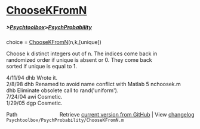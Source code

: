 # [ChooseKFromN](ChooseKFromN)
##### >[Psychtoolbox](Psychtoolbox)>[PsychProbability](PsychProbability)

 choice = [ChooseKFromN](ChooseKFromN)(n,k,[unique])  
  
 Choose k distinct integers out of n.   The indices come back in  
 randomized order if unique is absent or 0.  They come back  
 sorted if unique is equal to 1.  
  
 4/11/94    dhb     Wrote it.  
 2/8/98    dhb     Renamed to avoid name conflict with Matlab 5 nchoosek.m  
            dhb     Eliminate obsolete call to rand('uniform').  
 7/24/04   awi     Cosmetic.  
 1/29/05   dgp     Cosmetic.  




<div class="code_header" style="text-align:right;">
  <span style="float:left;">Path&nbsp;&nbsp;</span> <span class="counter">Retrieve <a href=
  "https://raw.github.com/Psychtoolbox-3/Psychtoolbox-3/beta/Psychtoolbox/PsychProbability/ChooseKFromN.m">current version from GitHub</a> | View <a href=
  "https://github.com/Psychtoolbox-3/Psychtoolbox-3/commits/beta/Psychtoolbox/PsychProbability/ChooseKFromN.m">changelog</a></span>
</div>
<div class="code">
  <code>Psychtoolbox/PsychProbability/ChooseKFromN.m</code>
</div>

